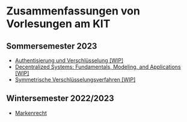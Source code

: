 # Zusammenfassungen von Vorlesungen am KIT

## Sommersemester 2023

- [Authentisierung und Verschlüsselung [WIP]](./pdfs/AuthentisierungUndVerschluesselung.pdf)
- [Decentralized Systems: Fundamentals, Modeling, and Applications [WIP]](./pdfs/DecentralizedSystems.pdf)
- [Symmetrische Verschlüsselungsverfahren [WIP]](./pdfs/SymmetrischeVerschl%C3%BCsselungsverfahren.pdf)

## Wintersemester 2022/2023

- [Markenrecht](./pdfs/Markenrecht.pdf)
